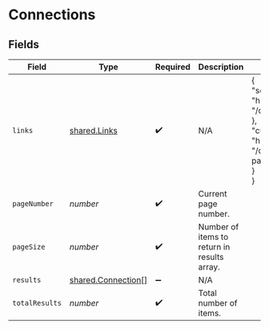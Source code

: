 # Connections


## Fields

| Field                                                                                                                                       | Type                                                                                                                                        | Required                                                                                                                                    | Description                                                                                                                                 | Example                                                                                                                                     |
| ------------------------------------------------------------------------------------------------------------------------------------------- | ------------------------------------------------------------------------------------------------------------------------------------------- | ------------------------------------------------------------------------------------------------------------------------------------------- | ------------------------------------------------------------------------------------------------------------------------------------------- | ------------------------------------------------------------------------------------------------------------------------------------------- |
| `links`                                                                                                                                     | [shared.Links](../../../sdk/models/shared/links.md)                                                                                         | :heavy_check_mark:                                                                                                                          | N/A                                                                                                                                         | {<br/>"self": {<br/>"href": "/companies/{id}/data/{dataType}"<br/>},<br/>"current": {<br/>"href": "/companies/{id}/data/{dataType}?page=1\u0026pageSize=10"<br/>}<br/>} |
| `pageNumber`                                                                                                                                | *number*                                                                                                                                    | :heavy_check_mark:                                                                                                                          | Current page number.                                                                                                                        |                                                                                                                                             |
| `pageSize`                                                                                                                                  | *number*                                                                                                                                    | :heavy_check_mark:                                                                                                                          | Number of items to return in results array.                                                                                                 |                                                                                                                                             |
| `results`                                                                                                                                   | [shared.Connection](../../../sdk/models/shared/connection.md)[]                                                                             | :heavy_minus_sign:                                                                                                                          | N/A                                                                                                                                         |                                                                                                                                             |
| `totalResults`                                                                                                                              | *number*                                                                                                                                    | :heavy_check_mark:                                                                                                                          | Total number of items.                                                                                                                      |                                                                                                                                             |